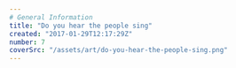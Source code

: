 ```yaml
---
# General Information
title: "Do you hear the people sing"
created: "2017-01-29T12:17:29Z"
number: 7
coverSrc: "/assets/art/do-you-hear-the-people-sing.png"
---
```

